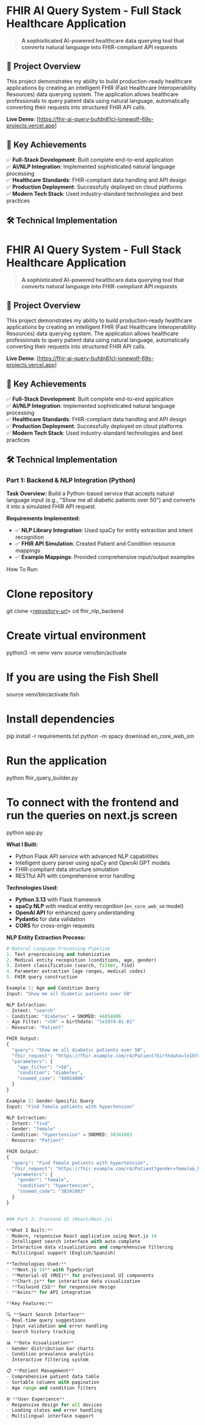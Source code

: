 # FHIR AI Query System - Full Stack Healthcare Application

> **A sophisticated AI-powered healthcare data querying tool that converts natural language into FHIR-compliant API requests**

## 🎯 Project Overview

This project demonstrates my ability to build production-ready healthcare applications by creating an intelligent FHIR (Fast Healthcare Interoperability Resources) data querying system. The application allows healthcare professionals to query patient data using natural language, automatically converting their requests into structured FHIR API calls.

**Live Demo**: [https://fhir-ai-query-bufdn81cl-lonewolf-69s-projects.vercel.app]

## 🚀 Key Achievements

✅ **Full-Stack Development**: Built complete end-to-end application  
✅ **AI/NLP Integration**: Implemented sophisticated natural language processing  
✅ **Healthcare Standards**: FHIR-compliant data handling and API design  
✅ **Production Deployment**: Successfully deployed on cloud platforms  
✅ **Modern Tech Stack**: Used industry-standard technologies and best practices  

## 🛠️ Technical Implementation

# FHIR AI Query System - Full Stack Healthcare Application

> **A sophisticated AI-powered healthcare data querying tool that converts natural language into FHIR-compliant API requests**

## 🎯 Project Overview

This project demonstrates my ability to build production-ready healthcare applications by creating an intelligent FHIR (Fast Healthcare Interoperability Resources) data querying system. The application allows healthcare professionals to query patient data using natural language, automatically converting their requests into structured FHIR API calls.

**Live Demo**: [https://fhir-ai-query-bufdn81cl-lonewolf-69s-projects.vercel.app]

## 🚀 Key Achievements

✅ **Full-Stack Development**: Built complete end-to-end application  
✅ **AI/NLP Integration**: Implemented sophisticated natural language processing  
✅ **Healthcare Standards**: FHIR-compliant data handling and API design  
✅ **Production Deployment**: Successfully deployed on cloud platforms  
✅ **Modern Tech Stack**: Used industry-standard technologies and best practices  

## 🛠️ Technical Implementation

### Part 1: Backend & NLP Integration (Python)

**Task Overview:**
Build a Python-based service that accepts natural language input (e.g., "Show me all diabetic patients over 50") and converts it into a simulated FHIR API request.

**Requirements Implemented:**
- ✅ **NLP Library Integration**: Used spaCy for entity extraction and intent recognition
- ✅ **FHIR API Simulation**: Created Patient and Condition resource mappings
- ✅ **Example Mappings**: Provided comprehensive input/output examples

How To Run:
# Clone repository
git clone <[repository-url](https://github.com/LoneWolf-69/Take-Home-Assessment-Full-Stack-Engineer-AI-on-FHIR.git)>
cd fhir_nlp_backend

# Create virtual environment
python3 -m venv venv
source venv/bin/activate
# If you are using the Fish Shell
source venv/bin/activate.fish

# Install dependencies
pip install -r requirements.txt
python -m spacy download en_core_web_sm

# Run the application
python fhir_query_builder.py
# To connect with the frontend and run the queries on next.js screen
python app.py

**What I Built:**
- Python Flask API service with advanced NLP capabilities
- Intelligent query parser using spaCy and OpenAI GPT models
- FHIR-compliant data structure simulation
- RESTful API with comprehensive error handling

**Technologies Used:**
- **Python 3.13** with Flask framework
- **spaCy NLP** with medical entity recognition (`en_core_web_sm` model)
- **OpenAI API** for enhanced query understanding
- **Pydantic** for data validation
- **CORS** for cross-origin requests

**NLP Entity Extraction Process:**
```python
# Natural Language Processing Pipeline
1. Text preprocessing and tokenization
2. Medical entity recognition (conditions, age, gender)
3. Intent classification (search, filter, find)
4. Parameter extraction (age ranges, medical codes)
5. FHIR query construction

Example 1: Age and Condition Query
Input: "Show me all diabetic patients over 50"

NLP Extraction:
- Intent: "search"
- Condition: "diabetes" → SNOMED: 44054006
- Age Filter: ">50" → birthdate: "le1974-01-01"
- Resource: "Patient"

FHIR Output:
{
  "query": "Show me all diabetic patients over 50",
  "fhir_request": "https://fhir.example.com/r4/Patient?birthdate=le1974-01-01&_has:Condition:patient:code=44054006",
  "parameters": {
    "age_filter": ">50",
    "condition": "diabetes",
    "snomed_code": "44054006"
  }
}

Example 2: Gender-Specific Query
Input: "Find female patients with hypertension"

NLP Extraction:
- Intent: "find"
- Gender: "female"
- Condition: "hypertension" → SNOMED: 38341003
- Resource: "Patient"

FHIR Output:
{
  "query": "Find female patients with hypertension",
  "fhir_request": "https://fhir.example.com/r4/Patient?gender=female&_has:Condition:patient:code=38341003",
  "parameters": {
    "gender": "female",
    "condition": "hypertension",
    "snomed_code": "38341003"
  }
}


### Part 2: Frontend UI (React/Next.js)

**What I Built:**
- Modern, responsive React application using Next.js 14
- Intelligent search interface with auto-complete
- Interactive data visualizations and comprehensive filtering
- Multilingual support (English/Spanish)

**Technologies Used:**
- **Next.js 14** with TypeScript
- **Material-UI (MUI)** for professional UI components
- **Chart.js** for interactive data visualization
- **Tailwind CSS** for responsive design
- **Axios** for API integration

**Key Features:**

🔍 **Smart Search Interface**
- Real-time query suggestions
- Input validation and error handling
- Search history tracking

📊 **Data Visualization**
- Gender distribution bar charts
- Condition prevalence analytics
- Interactive filtering system

📋 **Patient Management**
- Comprehensive patient data table
- Sortable columns with pagination
- Age range and condition filters

🌐 **User Experience**
- Responsive design for all devices
- Loading states and error handling
- Multilingual interface support